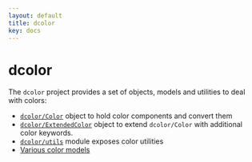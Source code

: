 ```yaml
---
layout: default
title: dcolor
key: docs
---
```


# dcolor

The `dcolor` project provides a set of objects, models and utilities to deal with colors:

* [`dcolor/Color`](Color.md) object to hold color components and convert them
* [`dcolor/ExtendedColor`](ExtendedColor.md) object to extend `dcolor/Color` with additional color keywords.
* [`dcolor/utils`](utils.md) module exposes color utilities
* [Various color models](ColorModel.md)